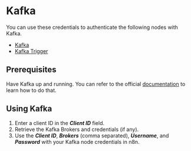 # Kafka

You can use these credentials to authenticate the following nodes with Kafka.
- [Kafka](/workflow/integrations/nodes/n8n-nodes-base.kafka/)
- [Kafka Trigger](/workflow/integrations/trigger-nodes/n8n-nodes-base.kafkaTrigger/)

## Prerequisites

Have Kafka up and running. You can refer to the official [documentation](https://kafka.apache.org/quickstart) to learn how to do that.

## Using Kafka

1. Enter a client ID in the ***Client ID*** field.
2. Retrieve the Kafka Brokers and credentials (if any).
3. Use the ***Client ID***, ***Brokers*** (comma separated), ***Username***, and ***Password*** with your Kafka node credentials in n8n.
